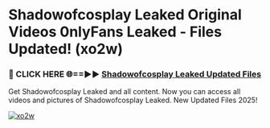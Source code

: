 # Shadowofcosplay Leaked Original Videos 0nlyFans Leaked - Files Updated! (xo2w)

<h3>🔴 CLICK HERE 🌐==►► <a href="https://tinyurl.com/ehrbuxhb" rel="nofollow">Shadowofcosplay Leaked Updated Files</a></h3>

Get Shadowofcosplay Leaked and all content. Now you can access all videos and pictures of Shadowofcosplay Leaked. New Updated Files 2025!

[![xo2w](https://i.imgur.com/lVYEuWS.gif)](https://tinyurl.com/ehrbuxhb)
